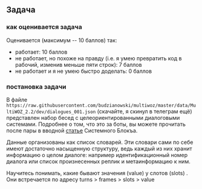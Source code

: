 ## Задача
### как оценивается задача

Оценивается (максимум -- 10 баллов) так: 
* работает: 10 баллов
* не работает, но похоже на правду (i.e. я умею превратить код в рабочий, изменив меньше пяти строк): 7 баллов
* не работает и я не умею быстро доделать: 0 баллов

### постановка задачи
В файле 
`https://raw.githubusercontent.com/budzianowski/multiwoz/master/data/MultiWOZ_2.2/dev/dialogues_001.json` (скачайте, я скинул в телеграм ещё) представлен набор бесед с целеориентированными диалоговыми системами. 
Подробнее о том, что это за боты, вы можете прочитать после пары в вводной [статье](https://sysblok.ru/nlp/kak-rabotajut-dialogovye-sistemy-i-chem-oni-otlichajutsja/) Системного Блокъа.

Данные организованы как список словарей. Эти словари сами по себе имеют достаточно насыщенную структуру, ведь каждый из них хранит информацию о целом диалоге: например идентификационный номер диалога или список произнесенных реплик и метаинформацию к ним.


Научитесь понимать, какие бывают значения (value) у слотов (slots) . Они встречается по адресу turns > frames > slots > value  
